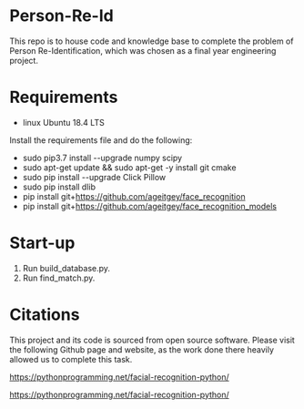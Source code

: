 # Person-Re-Id
This repo is to house code and knowledge base to complete the problem of Person Re-Identification, which was chosen as a final year engineering project.

# Requirements
- linux Ubuntu 18.4 LTS

Install the requirements file and do the following:
- sudo pip3.7 install --upgrade numpy scipy
- sudo apt-get update && sudo apt-get -y install git cmake
- sudo pip install --upgrade Click Pillow
- sudo pip install dlib
- pip install git+https://github.com/ageitgey/face_recognition
- pip install git+https://github.com/ageitgey/face_recognition_models

# Start-up
1. Run build_database.py. 
2. Run find_match.py.


# Citations
This project and its code is sourced from open source software. 
Please visit the following Github page and website, as the work done there heavily allowed us to 
complete this task. 

https://pythonprogramming.net/facial-recognition-python/

https://pythonprogramming.net/facial-recognition-python/












